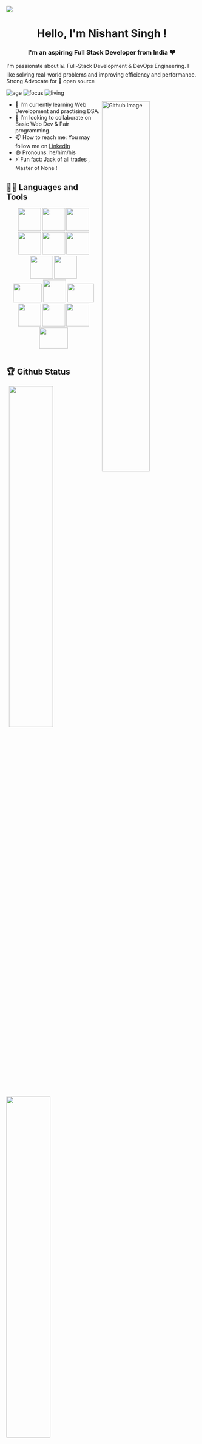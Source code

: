 ![](https://raw.githubusercontent.com/halfrost/halfrost/master/icons/header_.png)

<h1 align="center"> Hello, I'm Nishant Singh ! </h1>

<h3 align="center">I'm an aspiring Full Stack Developer from India ❤</h3>
  
 I'm passionate about 📊 Full-Stack Development & DevOps Engineering. I like solving real-world problems and improving efficiency and performance. Strong Advocate for 📜 open source

![age](https://img.shields.io/badge/age-20-blue)
![focus](https://img.shields.io/badge/focus-FullStack-brightgreen)
![living](https://img.shields.io/badge/living-Bijnor,UP-3c9)

<img width="50%" align="right" alt="Github Image" src= "https://raw.githubusercontent.com/onimur/.github/master/.resources/git-header.svg" />

- 🌱 I’m currently learning Web Development and practising DSA.
- 👯 I’m looking to collaborate on Basic Web Dev & Pair programming.
- 📫 How to reach me: You may follow me on [LinkedIn](https://www.linkedin.com/in/nishant-singh-362a70201/)
- 😄 Pronouns: he/him/his
- ⚡ Fun fact: Jack of all trades , Master of None !
  <br />

## 👨‍💻 Languages and Tools

<div align="center">
  
<img src="https://github.com/nishant3721/nishant3721/blob/main/logos/java.png" height="60" width="60">
<img src="https://github.com/nishant3721/nishant3721/blob/main/logos/c.png" height="60" width="60">
<img src="https://github.com/nishant3721/nishant3721/blob/main/logos/c++.png" height="60" width="60">
<img src="https://github.com/nishant3721/nishant3721/blob/main/logos/python.png" height="60" width="60">
<img src="https://github.com/nishant3721/nishant3721/blob/main/logos/javascript.png" height="60" width="60">
<img src="https://github.com/nishant3721/nishant3721/blob/main/logos/html.png" height="60" width="60">
<img src="https://github.com/nishant3721/nishant3721/blob/main/logos/css.png" height="60" width="60">
<img src="https://github.com/nishant3721/nishant3721/blob/main/logos/kotlin.png" height="60" width="60">

<br>

<img src="https://github.com/nishant3721/nishant3721/blob/main/logos/gcp.png" height="50" width="75">
<img src="https://github.com/nishant3721/nishant3721/blob/main/logos/android.png" height="60" width="60">
<img src="https://github.com/nishant3721/nishant3721/blob/main/logos/postman.png" height="50" width="70">
<img src="https://github.com/nishant3721/nishant3721/blob/main/logos/sql.png" height="60" width="60">
<img src="https://github.com/nishant3721/nishant3721/blob/main/logos/bootstrap.png" height="60" width="60">
<img src="https://github.com/nishant3721/nishant3721/blob/main/logos/git.png" height="60" width="60">
<img src="https://github.com/nishant3721/nishant3721/blob/main/logos/azure.png" height="55" width="75">

</div>

<br >

## 🏆 Github Status

<img  src="https://github-readme-stats.vercel.app/api?username=nishant3721&show_icons=true&theme=dark" width="48%" align="right" >

<img  src="https://github-readme-streak-stats.herokuapp.com/?user=nishant3721&theme=dark" width="48%" ><br>

<div align="center">
<img  src="https://github-readme-stats.vercel.app/api/top-langs/?username=nishant3721&layout=compact&theme=dark&langs_count=5" />

<br>

## Show some ❤️ by starring ⭐ some of the repositories!

<br>

[<img src="https://img.shields.io/badge/linkedin-%230077B5.svg?&style=for-the-badge&logo=linkedin&logoColor=white">](https://www.linkedin.com/in/nishant-singh-362a70201/)
[<img src="https://img.shields.io/badge/instagram-%23E4405F.svg?&style=for-the-badge&logo=instagram&logoColor=white">](https://www.instagram.com/nishantsingh3721/?hl=en)
[<img src="https://img.shields.io/badge/facebook-%231877F2.svg?&style=for-the-badge&logo=facebook&logoColor=white">](https://www.facebook.com/profile.php?id=100048807066065)

![visitors](https://visitor-badge.laobi.icu/badge?page_id=nishant3721.nishant3721)

</div>
